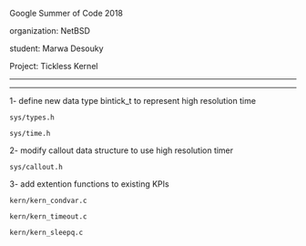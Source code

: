 Google Summer of Code 2018

organization: NetBSD

student: Marwa Desouky

Project: Tickless Kernel 

-----------------------------------------------------
-----------------------------------------------------

1- define new data type bintick_t to represent high resolution time 

	sys/types.h
	
	sys/time.h
	


2- modify callout data structure to use high resolution timer
	
	sys/callout.h

3- add extention functions to existing KPIs 
	
	kern/kern_condvar.c
	
	kern/kern_timeout.c
	
	kern/kern_sleepq.c
